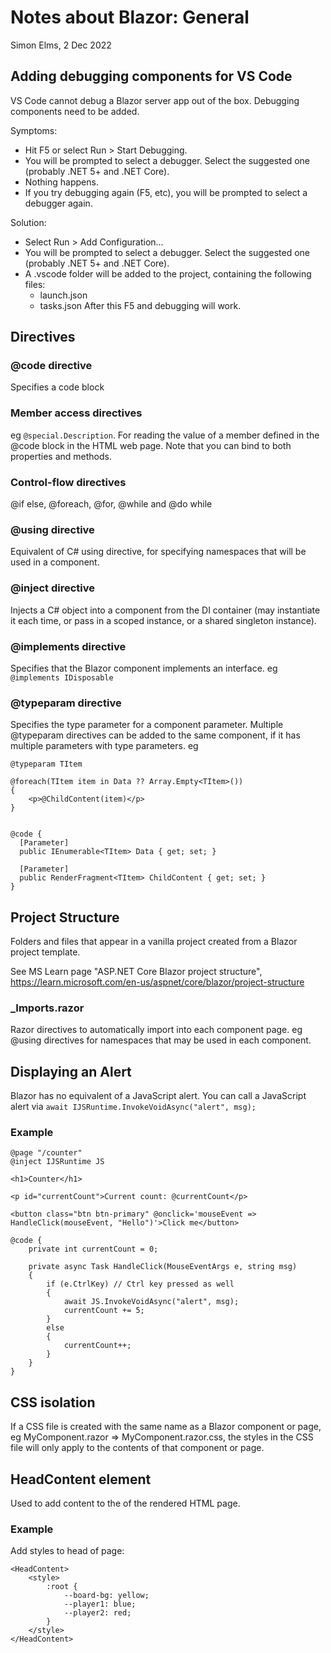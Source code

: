 Notes about Blazor: General
===========================
Simon Elms, 2 Dec 2022

Adding debugging components for VS Code
---------------------------------------
VS Code cannot debug a Blazor server app out of the box.  Debugging components need to be added.

Symptoms:
* Hit F5 or select Run > Start Debugging.  
* You will be prompted to select a debugger.  Select the suggested one (probably .NET 5+ and .NET Core).
* Nothing happens.
* If you try debugging again (F5, etc), you will be prompted to select a debugger again.

Solution:
* Select Run > Add Configuration... 
* You will be prompted to select a debugger.  Select the suggested one (probably .NET 5+ and .NET Core).
* A .vscode folder will be added to the project, containing the following files:
	* launch.json
	* tasks.json
After this F5 and debugging will work.

Directives
----------
### @code directive
Specifies a code block

### Member access directives
eg `@special.Description`.  For reading the value of a member defined in the @code block in the HTML web page.  Note that you can bind to both properties and methods.

### Control-flow directives
@if else, @foreach, @for, @while and @do while

### @using directive
Equivalent of C# using directive, for specifying namespaces that will be used in a component.

### @inject directive
Injects a C# object into a component from the DI container (may instantiate it each time, or pass in a scoped instance, or a shared singleton instance).

### @implements directive
Specifies that the Blazor component implements an interface.  eg `@implements IDisposable`

### @typeparam directive
Specifies the type parameter for a component parameter.  Multiple @typeparam directives can be added to the same component, if it has multiple parameters with type parameters.
eg

	@typeparam TItem

	@foreach(TItem item in Data ?? Array.Empty<TItem>())
	{
		<p>@ChildContent(item)</p>
	}


	@code {
	  [Parameter]
	  public IEnumerable<TItem> Data { get; set; }

	  [Parameter]
	  public RenderFragment<TItem> ChildContent { get; set; }
	}

Project Structure
-----------------
Folders and files that appear in a vanilla project created from a Blazor project template.

See MS Learn page "ASP.NET Core Blazor project structure", https://learn.microsoft.com/en-us/aspnet/core/blazor/project-structure

### _Imports.razor
Razor directives to automatically import into each component page.  eg @using directives for namespaces that may be used in each component.

Displaying an Alert
-------------------
Blazor has no equivalent of a JavaScript alert.  You can call a JavaScript alert via `await IJSRuntime.InvokeVoidAsync("alert", msg);`

### Example

	@page "/counter"
	@inject IJSRuntime JS

	<h1>Counter</h1>

	<p id="currentCount">Current count: @currentCount</p>

	<button class="btn btn-primary" @onclick='mouseEvent => HandleClick(mouseEvent, "Hello")'>Click me</button>

	@code {
		private int currentCount = 0;

		private async Task HandleClick(MouseEventArgs e, string msg)
		{
			if (e.CtrlKey) // Ctrl key pressed as well
			{
				await JS.InvokeVoidAsync("alert", msg);
				currentCount += 5;
			}
			else
			{
				currentCount++;
			}
		}
	}
	
CSS isolation
-------------
If a CSS file is created with the same name as a Blazor component or page, eg MyComponent.razor => MyComponent.razor.css, the styles in the CSS file will only apply to the contents of that component or page.

HeadContent element
-------------------
Used to add content to the <head> of the rendered HTML page.

### Example
Add styles to head of page:

	<HeadContent>
		<style>
			:root {
				--board-bg: yellow;
				--player1: blue;
				--player2: red;
			}
		</style>
	</HeadContent>